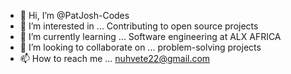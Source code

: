 - 👋 Hi, I’m @PatJosh-Codes
- 👀 I’m interested in ... Contributing to open source projects
- 🌱 I’m currently learning ... Software engineering at ALX AFRICA
- 💞️ I’m looking to collaborate on ... problem-solving projects
- 📫 How to reach me ... nuhvete22@gmail.com

<!---
PatJosh-Codes/PatJosh-Codes is a ✨ special ✨ repository because its `README.md` (this file) appears on your GitHub profile.
You can click the Preview link to take a look at your changes.
--->

